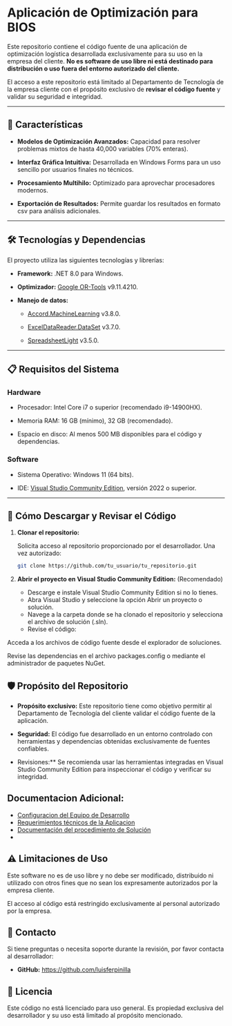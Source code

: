 # Aplicación de Optimización para BIOS

Este repositorio contiene el código fuente de una aplicación de optimización logística desarrollada exclusivamente para su uso en la empresa del cliente. **No es software de uso libre ni está destinado para distribución o uso fuera del entorno autorizado del cliente.**

El acceso a este repositorio está limitado al Departamento de Tecnología de la empresa cliente con el propósito exclusivo de **revisar el código fuente** y validar su seguridad e integridad.

---

## 🚀 **Características**

- **Modelos de Optimización Avanzados:** Capacidad para resolver problemas mixtos de hasta 40,000 variables (70% enteras).

- **Interfaz Gráfica Intuitiva:** Desarrollada en Windows Forms para un uso sencillo por usuarios finales no técnicos.

- **Procesamiento Multihilo:** Optimizado para aprovechar procesadores modernos.

- **Exportación de Resultados:** Permite guardar los resultados en formato csv para análisis adicionales.

---

## 🛠️ **Tecnologías y Dependencias**

El proyecto utiliza las siguientes tecnologías y librerías:

- **Framework:** .NET 8.0 para Windows.

- **Optimizador:** [Google OR-Tools](https://developers.google.com/optimization) v9.11.4210.

- **Manejo de datos:**

  - [Accord.MachineLearning](https://www.nuget.org/packages/Accord.MachineLearning/) v3.8.0.

  - [ExcelDataReader.DataSet](https://www.nuget.org/packages/ExcelDataReader.DataSet/) v3.7.0.

  - [SpreadsheetLight](https://spreadsheetlight.com/) v3.5.0.

---

## 📋 **Requisitos del Sistema**

### **Hardware**

- Procesador: Intel Core i7 o superior (recomendado i9-14900HX).

- Memoria RAM: 16 GB (mínimo), 32 GB (recomendado).

- Espacio en disco: Al menos 500 MB disponibles para el código y dependencias.


### **Software**

- Sistema Operativo: Windows 11 (64 bits).

- IDE: [Visual Studio Community Edition](https://visualstudio.microsoft.com/vs/community/), versión 2022 o superior.

---

## 🔧 **Cómo Descargar y Revisar el Código**

1. **Clonar el repositorio:**

   Solicita acceso al repositorio proporcionado por el desarrollador. Una vez autorizado:

   ```bash
   git clone https://github.com/tu_usuario/tu_repositorio.git
   ```

2. **Abrir el proyecto en Visual Studio Community Edition:** (Recomendado)

    - Descarge e instale Visual Studio Community Edition si no lo tienes.
    - Abra Visual Studio y seleccione la opción Abrir un proyecto o solución.
    - Navege a la carpeta donde se ha clonado el repositorio y selecciona el archivo de solución (.sln).
    - Revise el código:

Acceda a los archivos de código fuente desde el explorador de soluciones.

Revise las dependencias en el archivo packages.config o mediante el administrador de paquetes NuGet.

## 🛡️ Propósito del Repositorio

- **Propósito exclusivo:** Este repositorio tiene como objetivo permitir al Departamento de Tecnología del cliente validar el código fuente de la aplicación.

- **Seguridad:** El código fue desarrollado en un entorno controlado con herramientas y dependencias obtenidas exclusivamente de fuentes confiables.

- Revisiones:** Se recomienda usar las herramientas integradas en Visual Studio Community Edition para inspeccionar el código y verificar su integridad.

## Documentacion Adicional:

- [Configuracion del Equipo de Desarrollo](./docs/configuracion_equipo_desarrollo.md)
- [Requerimientos técnicos de la Aplicacion](./docs/requerimientos_tecnicos.md)
- [Documentación del procedimiento de Solución](./docs/documentacion_tecnica_modelo.md)
-

## ⚠️ Limitaciones de Uso

Este software no es de uso libre y no debe ser modificado, distribuido ni utilizado con otros fines que no sean los expresamente autorizados por la empresa cliente.

El acceso al código está restringido exclusivamente al personal autorizado por la empresa.

## 📧 Contacto
Si tiene preguntas o necesita soporte durante la revisión, por favor contacta al desarrollador:

- **GitHub:** https://github.com/luisferpinilla

## 📝 Licencia

Este código no está licenciado para uso general. Es propiedad exclusiva del desarrollador y su uso está limitado al propósito mencionado.
